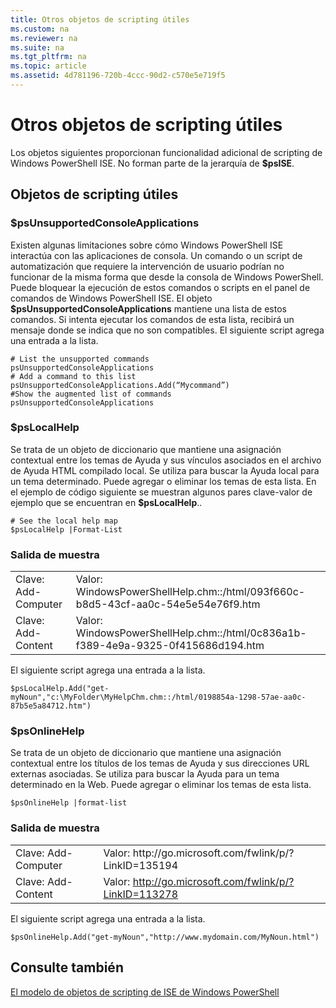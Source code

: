```yaml
---
title: Otros objetos de scripting útiles
ms.custom: na
ms.reviewer: na
ms.suite: na
ms.tgt_pltfrm: na
ms.topic: article
ms.assetid: 4d781196-720b-4ccc-90d2-c570e5e719f5
---
```

# Otros objetos de scripting útiles
  Los objetos siguientes proporcionan funcionalidad adicional de scripting de Windows PowerShell ISE. No forman parte de la jerarquía de **$psISE**.

## Objetos de scripting útiles

### $psUnsupportedConsoleApplications
 Existen algunas limitaciones sobre cómo Windows PowerShell ISE interactúa con las aplicaciones de consola. Un comando o un script de automatización que requiere la intervención de usuario podrían no funcionar de la misma forma que desde la consola de Windows PowerShell. Puede bloquear la ejecución de estos comandos o scripts en el panel de comandos de Windows PowerShell ISE. El objeto **$psUnsupportedConsoleApplications** mantiene una lista de estos comandos. Si intenta ejecutar los comandos de esta lista, recibirá un mensaje donde se indica que no son compatibles. El siguiente script agrega una entrada a la lista.

```
# List the unsupported commands
psUnsupportedConsoleApplications
# Add a command to this list
psUnsupportedConsoleApplications.Add(“Mycommand”)
#Show the augmented list of commands
psUnsupportedConsoleApplications

```

### $psLocalHelp
 Se trata de un objeto de diccionario que mantiene una asignación contextual entre los temas de Ayuda y sus vínculos asociados en el archivo de Ayuda HTML compilado local. Se utiliza para buscar la Ayuda local para un tema determinado. Puede agregar o eliminar los temas de esta lista. En el ejemplo de código siguiente se muestran algunos pares clave-valor de ejemplo que se encuentran en **$psLocalHelp**..

```
# See the local help map
$psLocalHelp |Format-List

```

### Salida de muestra

|||
|-|-|
|Clave: Add-Computer|Valor: WindowsPowerShellHelp.chm::/html/093f660c-b8d5-43cf-aa0c-54e5e54e76f9.htm|
|Clave: Add-Content|Valor: WindowsPowerShellHelp.chm::/html/0c836a1b-f389-4e9a-9325-0f415686d194.htm|

 El siguiente script agrega una entrada a la lista.

```
$psLocalHelp.Add("get-myNoun","c:\MyFolder\MyHelpChm.chm::/html/0198854a-1298-57ae-aa0c-87b5e5a84712.htm")
```

### $psOnlineHelp
 Se trata de un objeto de diccionario que mantiene una asignación contextual entre los títulos de los temas de Ayuda y sus direcciones URL externas asociadas. Se utiliza para buscar la Ayuda para un tema determinado en la Web. Puede agregar o eliminar los temas de esta lista.

```
$psOnlineHelp |format-list

```

### Salida de muestra

|||
|-|-|
|Clave: Add-Computer|Valor: http:\/\/go.microsoft.com\/fwlink\/p\/?LinkID\=135194|
|Clave: Add-Content|Valor: http://go.microsoft.com/fwlink/p/?LinkID=113278|

 El siguiente script agrega una entrada a la lista.

```
$psOnlineHelp.Add("get-myNoun","http://www.mydomain.com/MyNoun.html")
```

## Consulte también
 [El modelo de objetos de scripting de ISE de Windows PowerShell](../../core-powershell/ise/The-Windows-PowerShell-ISE-Scripting-Object-Model.md)

  


<!--HONumber=May16_HO2-->


